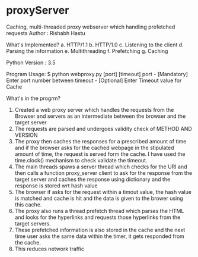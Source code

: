 # proxyServer
 Caching, multi-threaded proxy webserver which handling prefetched requests 
 Author : Rishabh Hastu
 
What's Implemented?
a. HTTP/1.1
b. HTTP/1.0
c. Listening to the client
d. Parsing the information
e. Multithreading
f. Prefetching
g. Caching

Python Version : 3.5


Program Usage:
               $ python webproxy.py [port] [timeout]
port - [Mandatory] Enter port number between 
timeout - [Optional] Enter Timeout value for Cache


What's in the progrm?
1. Created a web proxy server which handles the requests from the Browser and servers as an intermediate between the browser and the target server
2. The requests are parsed and undergoes validity check of METHOD AND VERSION
3. The proxy then caches the responses for a prescribed amount of time and if the browser asks for the cached webpage in the stipulated amount of time, the request is    served form the cache. I have used the time.clock() mechanism to check validate the timeout. 
4. The main threads spaws a server thread which checks for the URI and then calls a function proxy_server client to ask for the response from the target server and    caches the response using dictionary and the response is stored wrt hash value
5. The browser if asks for the request within a timout value, the hash value is matched and cache is hit and the data is given to the brower using this cache.
6. The proxy also runs a thread prefetch thread which parses the HTML and looks for the hyperlinks and requests those hyperlinks from the target servers. 
7. These prefetched information is also stored in the cache and the next time user asks the same data within the timer, it gets responded from the cache.
8. This reduces network traffic 
